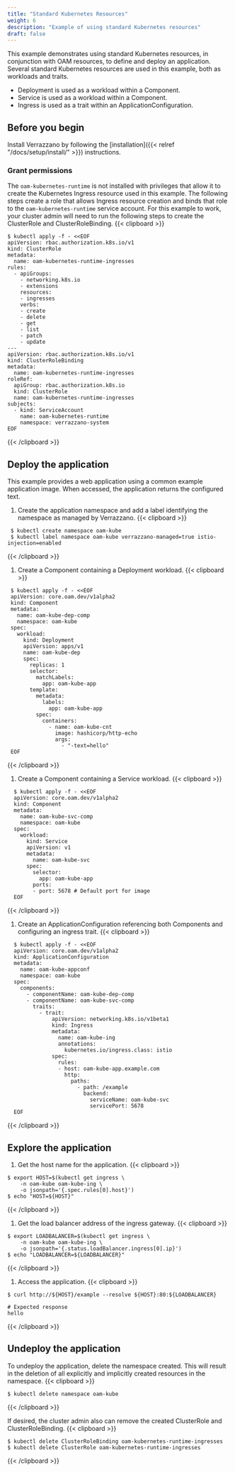 ```yaml
---
title: "Standard Kubernetes Resources"
weight: 6
description: "Example of using standard Kubernetes resources"
draft: false
---
```



This example demonstrates using standard Kubernetes resources, in conjunction with OAM resources, to define and deploy an application.
Several standard Kubernetes resources are used in this example, both as workloads and traits.  
- Deployment is used as a workload within a Component.
- Service is used as a workload within a Component.
- Ingress is used as a trait within an ApplicationConfiguration.

## Before you begin
Install Verrazzano by following the [installation]({{< relref "/docs/setup/install/" >}}) instructions.

### Grant permissions
The `oam-kubernetes-runtime` is not installed with privileges that allow it to create the Kubernetes Ingress resource used in this example.
The following steps create a role that allows Ingress resource creation and binds that role to the `oam-kubernetes-runtime` service account.
For this example to work, your cluster admin will need to run the following steps to create the ClusterRole and ClusterRoleBinding.
{{< clipboard >}}
<div class="highlight">

```
$ kubectl apply -f - <<EOF
apiVersion: rbac.authorization.k8s.io/v1
kind: ClusterRole
metadata:
  name: oam-kubernetes-runtime-ingresses
rules:
  - apiGroups:
    - networking.k8s.io
    - extensions
    resources:
    - ingresses
    verbs:
    - create
    - delete
    - get
    - list
    - patch
    - update
---
apiVersion: rbac.authorization.k8s.io/v1
kind: ClusterRoleBinding
metadata:
  name: oam-kubernetes-runtime-ingresses
roleRef:
  apiGroup: rbac.authorization.k8s.io
  kind: ClusterRole
  name: oam-kubernetes-runtime-ingresses
subjects:
  - kind: ServiceAccount
    name: oam-kubernetes-runtime
    namespace: verrazzano-system
EOF
```

</div>
{{< /clipboard >}}


## Deploy the application
This example provides a web application using a common example application image.
When accessed, the application returns the configured text.

1. Create the application namespace and add a label identifying the namespace as managed by Verrazzano.
{{< clipboard >}}
<div class="highlight">

   ```
    $ kubectl create namespace oam-kube
    $ kubectl label namespace oam-kube verrazzano-managed=true istio-injection=enabled
   ```

</div>
{{< /clipboard >}}


1. Create a Component containing a Deployment workload.
{{< clipboard >}}
<div class="highlight">

   ```
    $ kubectl apply -f - <<EOF
    apiVersion: core.oam.dev/v1alpha2
    kind: Component
    metadata:
      name: oam-kube-dep-comp
      namespace: oam-kube
    spec:
      workload:
        kind: Deployment
        apiVersion: apps/v1
        name: oam-kube-dep
        spec:
          replicas: 1
          selector:
            matchLabels:
              app: oam-kube-app
          template:
            metadata:
              labels:
                app: oam-kube-app
            spec:
              containers:
                - name: oam-kube-cnt
                  image: hashicorp/http-echo
                  args:
                    - "-text=hello"
    EOF
   ```

</div>
{{< /clipboard >}}

1. Create a Component containing a Service workload.
{{< clipboard >}}
<div class="highlight">

  ```
    $ kubectl apply -f - <<EOF
    apiVersion: core.oam.dev/v1alpha2
    kind: Component
    metadata:
      name: oam-kube-svc-comp
      namespace: oam-kube
    spec:
      workload:
        kind: Service
        apiVersion: v1
        metadata:
          name: oam-kube-svc
        spec:
          selector:
            app: oam-kube-app
          ports:
          - port: 5678 # Default port for image
    EOF
  ```

</div>
{{< /clipboard >}}

1. Create an ApplicationConfiguration referencing both Components and configuring an ingress trait.
{{< clipboard >}}
<div class="highlight">

  ```
    $ kubectl apply -f - <<EOF
    apiVersion: core.oam.dev/v1alpha2
    kind: ApplicationConfiguration
    metadata:
      name: oam-kube-appconf
      namespace: oam-kube
    spec:
      components:
        - componentName: oam-kube-dep-comp
        - componentName: oam-kube-svc-comp
          traits:
            - trait:
                apiVersion: networking.k8s.io/v1beta1
                kind: Ingress
                metadata:
                  name: oam-kube-ing
                  annotations:
                    kubernetes.io/ingress.class: istio
                spec:
                  rules:
                  - host: oam-kube-app.example.com
                    http:
                      paths:
                        - path: /example
                          backend:
                            serviceName: oam-kube-svc
                            servicePort: 5678
    EOF
   ```

</div>
{{< /clipboard >}}


## Explore the application
1. Get the host name for the application.
{{< clipboard >}}
<div class="highlight">

   ```
   $ export HOST=$(kubectl get ingress \
       -n oam-kube oam-kube-ing \
       -o jsonpath='{.spec.rules[0].host}')
   $ echo "HOST=${HOST}"
   ```

</div>
{{< /clipboard >}}

1. Get the load balancer address of the ingress gateway.
{{< clipboard >}}
<div class="highlight">

   ```
   $ export LOADBALANCER=$(kubectl get ingress \
       -n oam-kube oam-kube-ing \
       -o jsonpath='{.status.loadBalancer.ingress[0].ip}')
   $ echo "LOADBALANCER=${LOADBALANCER}"
   ```

</div>
{{< /clipboard >}}

1. Access the application.
{{< clipboard >}}
<div class="highlight">

   ```
   $ curl http://${HOST}/example --resolve ${HOST}:80:${LOADBALANCER}

   # Expected response
   hello
   ```

</div>
{{< /clipboard >}}


## Undeploy the application
To undeploy the application, delete the namespace created.
This will result in the deletion of all explicitly and implicitly created resources in the namespace.
{{< clipboard >}}
<div class="highlight">

```
$ kubectl delete namespace oam-kube
```

</div>
{{< /clipboard >}}

If desired, the cluster admin also can remove the created ClusterRole and ClusterRoleBinding.
{{< clipboard >}}
<div class="highlight">

```
$ kubectl delete ClusterRoleBinding oam-kubernetes-runtime-ingresses
$ kubectl delete ClusterRole oam-kubernetes-runtime-ingresses
```

</div>
{{< /clipboard >}}
